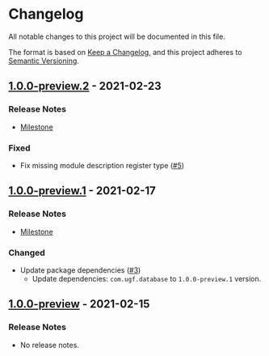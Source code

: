 # Changelog

All notable changes to this project will be documented in this file.

The format is based on [Keep a Changelog](https://keepachangelog.com/en/1.0.0/),
and this project adheres to [Semantic Versioning](https://semver.org/spec/v2.0.0.html).

## [1.0.0-preview.2](https://github.com/unity-game-framework/ugf-module-database/releases/tag/1.0.0-preview.2) - 2021-02-23  

### Release Notes

- [Milestone](https://github.com/unity-game-framework/ugf-module-database/milestone/2?closed=1)  
    

### Fixed

- Fix missing module description register type ([#5](https://github.com/unity-game-framework/ugf-module-database/pull/5))

## [1.0.0-preview.1](https://github.com/unity-game-framework/ugf-module-database/releases/tag/1.0.0-preview.1) - 2021-02-17  

### Release Notes

- [Milestone](https://github.com/unity-game-framework/ugf-module-database/milestone/1?closed=1)  
    

### Changed

- Update package dependencies ([#3](https://github.com/unity-game-framework/ugf-module-database/pull/3))  
    - Update dependencies: `com.ugf.database` to `1.0.0-preview.1` version.

## [1.0.0-preview](https://github.com/unity-game-framework/ugf-module-database/releases/tag/1.0.0-preview) - 2021-02-15  

### Release Notes

- No release notes.



